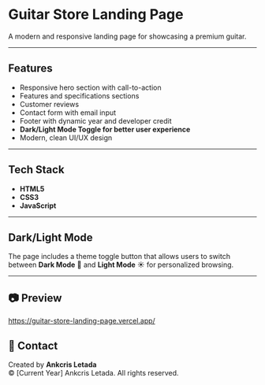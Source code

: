 # Guitar Store Landing Page

A modern and responsive landing page for showcasing a premium guitar.  

---

## Features
- Responsive hero section with call-to-action
- Features and specifications sections
- Customer reviews
- Contact form with email input
- Footer with dynamic year and developer credit
- **Dark/Light Mode Toggle for better user experience**
- Modern, clean UI/UX design

---

## Tech Stack
- **HTML5**
- **CSS3**
- **JavaScript**

---

## Dark/Light Mode
The page includes a theme toggle button that allows users to switch between **Dark Mode** 🌙 and **Light Mode** ☀️ for personalized browsing.

---

## 📷 Preview
https://guitar-store-landing-page.vercel.app/


## 📩 Contact
Created by **Ankcris Letada**  
© [Current Year] Ankcris Letada. All rights reserved.
